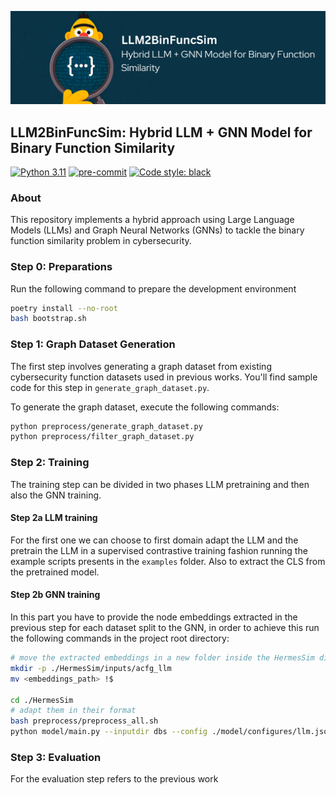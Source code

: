 ![logo](./assets/logo.png)
## LLM2BinFuncSim: Hybrid LLM + GNN Model for Binary Function Similarity

[![Python 3.11](https://img.shields.io/badge/python-3.10-blue.svg)](https://www.python.org/downloads/release/python-3109/)  [![pre-commit](https://img.shields.io/badge/pre--commit-enabled-brightgreen?logo=pre-commit&logoColor=white)](https://pre-commit.com/) <a href="https://github.com/psf/black"><img alt="Code style: black" src="https://img.shields.io/badge/code%20style-black-000000.svg"></a>

### About

This repository implements a hybrid approach using Large Language Models (LLMs) and Graph Neural Networks (GNNs) to tackle the binary function similarity problem in cybersecurity.

### Step 0: Preparations
Run the following command to prepare the development environment

```bash
poetry install --no-root
bash bootstrap.sh
```

### Step 1: Graph Dataset Generation

The first step involves generating a graph dataset from existing cybersecurity function datasets used in previous works. You'll find sample code for this step in `generate_graph_dataset.py`.

To generate the graph dataset, execute the following commands:

```bash
python preprocess/generate_graph_dataset.py
python preprocess/filter_graph_dataset.py
```

### Step 2: Training

The training step can be divided in two phases LLM pretraining and then also the GNN training.

#### Step 2a LLM training
For the first one we can choose to first domain adapt the LLM and the pretrain the LLM in a supervised contrastive training fashion running the example scripts presents in the `examples` folder. Also to extract the CLS from the pretrained model.

#### Step 2b GNN training
In this part you have to provide the node embeddings extracted in the previous step for each dataset split to the GNN, in order to achieve this run the following commands in the project root directory:

```bash
# move the extracted embeddings in a new folder inside the HermesSim directory
mkdir -p ./HermesSim/inputs/acfg_llm
mv <embeddings_path> !$

cd ./HermesSim
# adapt them in their format 
bash preprocess/preprocess_all.sh
python model/main.py --inputdir dbs --config ./model/configures/llm.json --dataset=one
```  

### Step 3: Evaluation

For the evaluation step refers to the previous work
